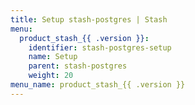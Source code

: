 ```yaml
---
title: Setup stash-postgres | Stash
menu:
  product_stash_{{ .version }}:
    identifier: stash-postgres-setup
    name: Setup
    parent: stash-postgres
    weight: 20
menu_name: product_stash_{{ .version }}
---
```


